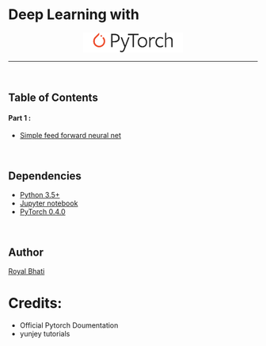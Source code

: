 #                                                 Deep Learning with
<p align="center"><img width="40%" src="logo.svg" /></p>

--------------------------------------------------------------------------------


<br/>

## Table of Contents

#### Part 1 :
* [Simple feed forward neural net](https://github.com/)


<br/>

## Dependencies

* [Python 3.5+](https://www.continuum.io/downloads)
* [Jupyter notebook](http://jupyter.org/)
* [PyTorch 0.4.0](http://pytorch.org/)



<br/>


## Author
[Royal Bhati](https://github.com/royalbhati)

# Credits:

* Official Pytorch Doumentation
* yunjey tutorials

